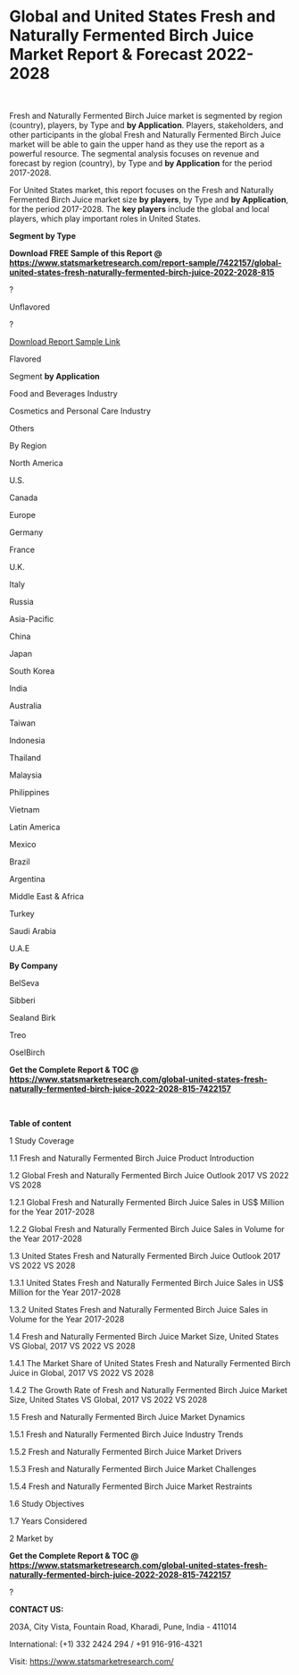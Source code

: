 <h1>Global and United States Fresh and Naturally Fermented Birch Juice Market Report & Forecast 2022-2028</h1><br/><p>Fresh and Naturally Fermented Birch Juice market is segmented by region (country), players, by Type and <strong>by Application</strong>. Players, stakeholders, and other participants in the global Fresh and Naturally Fermented Birch Juice market will be able to gain the upper hand as they use the report as a powerful resource. The segmental analysis focuses on revenue and forecast by region (country), by Type and <strong>by Application</strong> for the period 2017-2028.</p>
 
 
 
 <p>For United States market, this report focuses on the Fresh and Naturally Fermented Birch Juice market size <strong>by players</strong>, by Type and <strong>by Application</strong>, for the period 2017-2028. The <strong>key players</strong> include the global and local players, which play important roles in United States.</p>
 
 
 
 <p><strong>Segment by Type</strong></p>
 
 
 
 <div><b>Download FREE Sample of this Report @ <a href="https://www.statsmarketresearch.com/download-free-sample/7422157/global-united-states-fresh-naturally-fermented-birch-juice-2022-2028-815">https://www.statsmarketresearch.com/report-sample/7422157/global-united-states-fresh-naturally-fermented-birch-juice-2022-2028-815</a></b></div>
 
 
 
 <p>? </p>
 
 
 
 <p>Unflavored</p>
 
 
 
 <p>? </p>
 
 
 
 <p><a href="https://www.statsmarketresearch.com/download-free-sample/7422157/global-united-states-fresh-naturally-fermented-birch-juice-2022-2028-815">Download Report Sample Link</a></p>
 
 
 
 <p>Flavored</p>
 
 
 
 <p>Segment <strong>by Application</strong></p>
 
 
 
 <p>Food and Beverages Industry</p>
 
 
 
 <p>Cosmetics and Personal Care Industry</p>
 
 
 
 <p>Others</p>
 
 
 
 <p>By Region</p>
 
 
 
 <p>North America</p>
 
 
 
 <p>U.S.</p>
 
 
 
 <p>Canada</p>
 
 
 
 <p>Europe</p>
 
 
 
 <p>Germany</p>
 
 
 
 <p>France</p>
 
 
 
 <p>U.K.</p>
 
 
 
 <p>Italy</p>
 
 
 
 <p>Russia</p>
 
 
 
 <p>Asia-Pacific</p>
 
 
 
 <p>China</p>
 
 
 
 <p>Japan</p>
 
 
 
 <p>South Korea</p>
 
 
 
 <p>India</p>
 
 
 
 <p>Australia</p>
 
 
 
 <p>Taiwan</p>
 
 
 
 <p>Indonesia</p>
 
 
 
 <p>Thailand</p>
 
 
 
 <p>Malaysia</p>
 
 
 
 <p>Philippines</p>
 
 
 
 <p>Vietnam</p>
 
 
 
 <p>Latin America</p>
 
 
 
 <p>Mexico</p>
 
 
 
 <p>Brazil</p>
 
 
 
 <p>Argentina</p>
 
 
 
 <p>Middle East & Africa</p>
 
 
 
 <p>Turkey</p>
 
 
 
 <p>Saudi Arabia</p>
 
 
 
 <p>U.A.E</p>
 
 
 
 <p><strong>By Company</strong></p>
 
 
 
 <p>BelSeva</p>
 
 
 
 <p>Sibberi</p>
 
 
 
 <p>Sealand Birk</p>
 
 
 
 <p>Treo</p>
 
 
 
 <p>OselBirch</p>
 
 
 
 <div><b>Get the Complete Report & TOC @ <a href="https://www.statsmarketresearch.com/global-united-states-fresh-naturally-fermented-birch-juice-2022-2028-815-7422157">https://www.statsmarketresearch.com/global-united-states-fresh-naturally-fermented-birch-juice-2022-2028-815-7422157</a></b></div>
 
 
 
 <p><br />
 
 <b>Table of content</b></p>
 
 
 
 <p>1 Study Coverage<br />
 
 1.1 Fresh and Naturally Fermented Birch Juice Product Introduction<br />
 
 1.2 Global Fresh and Naturally Fermented Birch Juice Outlook 2017 VS 2022 VS 2028<br />
 
 1.2.1 Global Fresh and Naturally Fermented Birch Juice Sales in US$ Million for the Year 2017-2028<br />
 
 1.2.2 Global Fresh and Naturally Fermented Birch Juice Sales in Volume for the Year 2017-2028<br />
 
 1.3 United States Fresh and Naturally Fermented Birch Juice Outlook 2017 VS 2022 VS 2028<br />
 
 1.3.1 United States Fresh and Naturally Fermented Birch Juice Sales in US$ Million for the Year 2017-2028<br />
 
 1.3.2 United States Fresh and Naturally Fermented Birch Juice Sales in Volume for the Year 2017-2028<br />
 
 1.4 Fresh and Naturally Fermented Birch Juice Market Size, United States VS Global, 2017 VS 2022 VS 2028<br />
 
 1.4.1 The Market Share of United States Fresh and Naturally Fermented Birch Juice in Global, 2017 VS 2022 VS 2028<br />
 
 1.4.2 The Growth Rate of Fresh and Naturally Fermented Birch Juice Market Size, United States VS Global, 2017 VS 2022 VS 2028<br />
 
 1.5 Fresh and Naturally Fermented Birch Juice Market Dynamics<br />
 
 1.5.1 Fresh and Naturally Fermented Birch Juice Industry Trends<br />
 
 1.5.2 Fresh and Naturally Fermented Birch Juice Market Drivers<br />
 
 1.5.3 Fresh and Naturally Fermented Birch Juice Market Challenges<br />
 
 1.5.4 Fresh and Naturally Fermented Birch Juice Market Restraints<br />
 
 1.6 Study Objectives<br />
 
 1.7 Years Considered<br />
 
 2 Market by</p>
 
 
 
 <div><b>Get the Complete Report & TOC @ <a href="https://www.statsmarketresearch.com/global-united-states-fresh-naturally-fermented-birch-juice-2022-2028-815-7422157">https://www.statsmarketresearch.com/global-united-states-fresh-naturally-fermented-birch-juice-2022-2028-815-7422157</a></b></div>
 
 
 
 <p>? </p>
 
 
 
 <p><b>CONTACT US:</b><br />
 
 203A, City Vista, Fountain Road, Kharadi, Pune, India - 411014<br />
 
 International: (+1) 332 2424 294 / +91 916-916-4321<br />
 
 Visit: <a href="https://www.statsmarketresearch.com/">https://www.statsmarketresearch.com/</a></p>